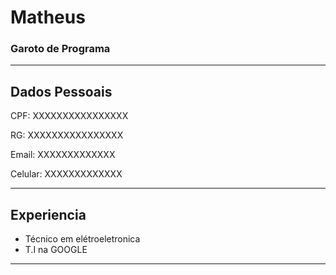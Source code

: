 # Matheus 
### Garoto de Programa

---


## Dados Pessoais 
CPF: XXXXXXXXXXXXXXXX

RG: XXXXXXXXXXXXXXXX

Email: XXXXXXXXXXXXX

Celular: XXXXXXXXXXXXX

---

## Experiencia 

- Técnico em elétroeletronica 
- T.I na GOOGLE 

---
